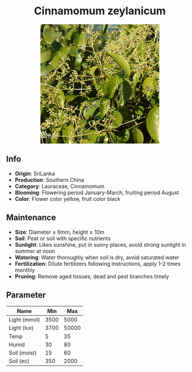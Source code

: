 <h1 align='center'>Cinnamomum zeylanicum</h1>
<p align="center">
    <img 
        align='center'
        width='320'
        src="../images/cinnamomum zeylanicum.png" 
        alt='Cinnamomum zeylanicum' />
</p>

## Info

 - **Origin**: SriLanka
 - **Production**: Southern China
 - **Category**: Lauraceae, Cinnamomum
 - **Blooming**: Flowering period January-March, fruiting period August
 - **Color**: Flower color yellow, fruit color black

## Maintenance

 - **Size**: Diameter ≥ 6mm, height ≥ 10m
 - **Soil**: Peat or soil with specific nutrients
 - **Sunlight**: Likes sunshine, put in sunny places, avoid strong sunlight in summer at noon
 - **Watering**: Water thoroughly when soil is dry, avoid saturated water
 - **Fertilization**: Dilute fertilizers following instructions, apply 1-2 times monthly
 - **Pruning**: Remove aged tissues, dead and pest branches timely

## Parameter

| Name         | Min  | Max   |
|--------------|------|-------|
| Light (mmol) | 3500 | 5000  |
| Light (lux)  | 3700 | 50000 |
| Temp         | 5    | 35    |
| Humid        | 30   | 80    |
| Soil (moist) | 15   | 60    |
| Soil (ec)    | 350  | 2000  |